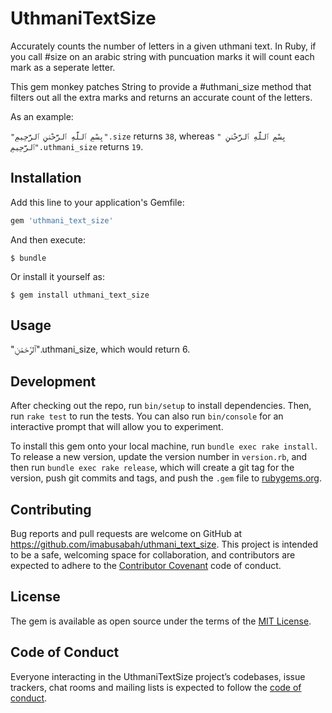 # UthmaniTextSize

Accurately counts the number of letters in a given uthmani text. In Ruby, if you
call #size on an arabic string with puncuation marks it will count each mark as
a seperate letter.

This gem monkey patches String to provide a #uthmani_size method that filters
out all the extra marks and returns an accurate count of the letters.

As an example:

`"بِسْمِ ٱللَّهِ ٱلرَّحْمَٰنِ ٱلرَّحِيمِ".size` returns `38`, whereas
`" بِسْمِ ٱللَّهِ ٱلرَّحْمَٰنِ ٱلرَّحِيمِ".uthmani_size` returns `19`.

## Installation

Add this line to your application's Gemfile:

```ruby
gem 'uthmani_text_size'
```

And then execute:

    $ bundle

Or install it yourself as:

    $ gem install uthmani_text_size

## Usage

"ٱلرَّحْمَٰنِ".uthmani_size, which would return 6.

## Development

After checking out the repo, run `bin/setup` to install dependencies. Then, run `rake test` to run the tests. You can also run `bin/console` for an interactive prompt that will allow you to experiment.

To install this gem onto your local machine, run `bundle exec rake install`. To release a new version, update the version number in `version.rb`, and then run `bundle exec rake release`, which will create a git tag for the version, push git commits and tags, and push the `.gem` file to [rubygems.org](https://rubygems.org).

## Contributing

Bug reports and pull requests are welcome on GitHub at https://github.com/imabusabah/uthmani_text_size. This project is intended to be a safe, welcoming space for collaboration, and contributors are expected to adhere to the [Contributor Covenant](http://contributor-covenant.org) code of conduct.

## License

The gem is available as open source under the terms of the [MIT License](https://opensource.org/licenses/MIT).

## Code of Conduct

Everyone interacting in the UthmaniTextSize project’s codebases, issue trackers, chat rooms and mailing lists is expected to follow the [code of conduct](https://github.com/imabusabah/uthmani_text_size/blob/master/CODE_OF_CONDUCT.md).
